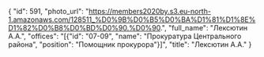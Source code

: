 {
    "id": 591,
    "photo_url": "https://members2020by.s3.eu-north-1.amazonaws.com/128511_%D0%9B%D0%B5%D0%BA%D1%81%D1%8E%D1%82%D0%B8%D0%BD%D0%90.%D0%90.",
    "full_name": "Лексютин А.А.",
    "offices": "[{\"id\": \"07-09\", \"name\": \"Прокуратура Центрального района\", \"position\": \"Помощник прокурора\"}]",
    "title": "Лексютин А.А."
}